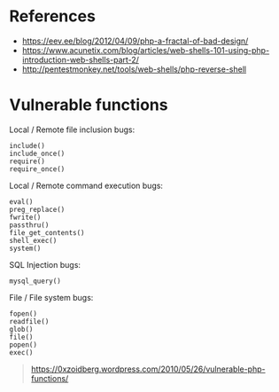 # References
- https://eev.ee/blog/2012/04/09/php-a-fractal-of-bad-design/
- https://www.acunetix.com/blog/articles/web-shells-101-using-php-introduction-web-shells-part-2/
- http://pentestmonkey.net/tools/web-shells/php-reverse-shell

# Vulnerable functions

Local / Remote file inclusion bugs:
```
include()
include_once()
require()
require_once()
```

Local / Remote command execution bugs:
```
eval()
preg_replace()
fwrite()
passthru()
file_get_contents()
shell_exec()
system()
```

SQL Injection bugs:
```
mysql_query()

```

File / File system bugs:
```
fopen()
readfile()
glob()
file()
popen()
exec()
```

> https://0xzoidberg.wordpress.com/2010/05/26/vulnerable-php-functions/
